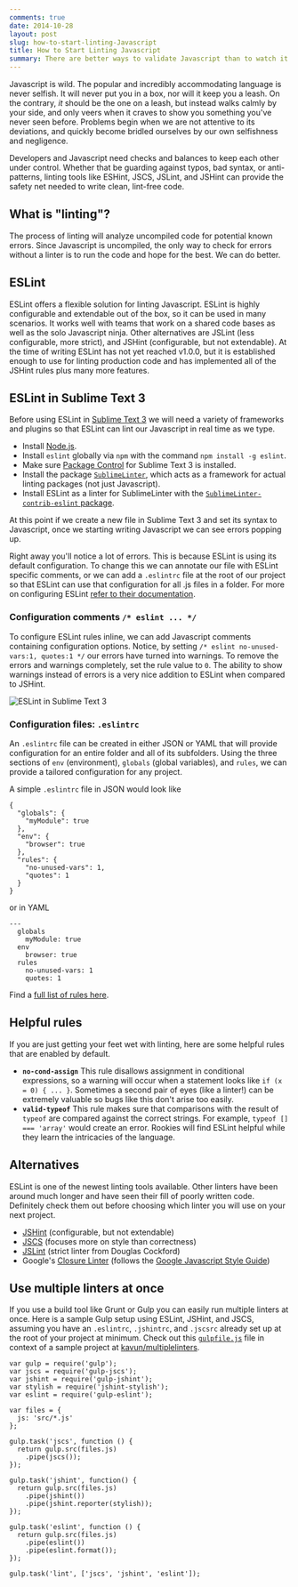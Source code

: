 ```yaml
---
comments: true
date: 2014-10-28
layout: post
slug: how-to-start-linting-Javascript
title: How to Start Linting Javascript
summary: There are better ways to validate Javascript than to watch it fail when it runs.
---
```


Javascript is wild. The popular and incredibly accommodating language is never
selfish. It will never put you in a box, nor will it keep you a leash. On the
contrary, _it_ should be the one on a leash, but instead walks calmly by your
side, and only veers when it craves to show you something you've never seen
before. Problems begin when we are not attentive to its deviations, and quickly
become bridled ourselves by our own selfishness and negligence.

Developers and Javascript need checks and balances to keep each other under
control. Whether that be guarding against typos, bad syntax, or anti-patterns,
linting tools like ESHint, JSCS, JSLint, and JSHint can provide the safety net needed
to write clean, lint-free code.

## What is "linting"?

The process of linting will analyze uncompiled code for potential known errors.
Since Javascript is uncompiled, the only way to check for errors without
a linter is to run the code and hope for the best. We can do better.

## ESLint

ESLint offers a flexible solution for linting Javascript. ESLint is highly
configurable and extendable out of the box, so it can be used in many scenarios.
It works well with teams that work on a shared code bases as well as the solo
Javascript ninja. Other alternatives are JSLint (less configurable,
more strict), and JSHint (configurable, but not extendable). At the time of
writing ESLint has not yet reached v1.0.0, but it is established enough to use for
linting production code and has implemented all of the JSHint rules plus many
more features.

## ESLint in Sublime Text 3

Before using ESLint in [Sublime Text 3](http://www.sublimetext.com/3) we will
need a variety of frameworks and
plugins so that ESLint can lint our Javascript in real time as we type.

- Install [Node.js](http://nodejs.org/).
- Install `eslint` globally via `npm` with the command `npm install -g eslint`.
- Make sure [Package Control](https://sublime.wbond.net/installation) for Sublime Text 3 is installed.
- Install the package [`SublimeLinter`](http://sublimelinter.readthedocs.org/en/latest/installation.html),
which acts as a framework for actual linting packages (not just Javascript).
- Install ESLint as a linter for SublimeLinter with the [`SublimeLinter-contrib-eslint` package](https://github.com/roadhump/SublimeLinter-eslint).

At this point if we create a new file in Sublime Text 3 and set its syntax to Javascript,
once we starting writing Javascript we can see errors popping up.

Right away you'll notice a lot of errors. This is because ESLint is using its
default configuration. To change this we can annotate our file with ESLint
specific comments, or we can add a `.eslintrc` file at the root of our project
so that ESLint can use that configuration for all .js files in a folder. For
more on configuring ESLint
[refer to their documentation](http://eslint.org/docs/configuring/).

### Configuration comments `/* eslint ... */`

To configure ESLint rules inline, we can add Javascript comments containing
configuration options. Notice, by setting `/* eslint no-unused-vars:1, quotes:1 */`
our errors have turned into warnings. To remove the errors and warnings completely,
set the rule value to `0`. The ability to show warnings instead of errors is a
very nice addition to ESLint when compared to JSHint.

![ESLint in Sublime Text 3](http://localhost:4000/assets/lint-eslint-sublime-1.png)

### Configuration files: `.eslintrc`

An `.eslintrc` file can be created in either JSON or YAML that will provide configuration
for an entire folder and all of its subfolders. Using the three sections of `env`
(environment), `globals` (global variables), and `rules`, we can provide a tailored
configuration for any project.

A simple `.eslintrc` file in JSON would look like

    {
      "globals": {
        "myModule": true
      },
      "env": {
        "browser": true
      },
      "rules": {
        "no-unused-vars": 1,
        "quotes": 1
      }
    }

or in YAML

    ---
      globals
        myModule: true
      env
        browser: true
      rules
        no-unused-vars: 1
        quotes: 1

Find a [full list of rules here](http://eslint.org/docs/rules/).

## Helpful rules

If you are just getting your feet wet with linting, here are some helpful rules that are enabled by default.

- **`no-cond-assign`** This rule disallows assignment in conditional expressions, so a warning will occur when a statement looks like `if (x = 0) { ... }`. Sometimes a second pair of eyes (like a linter!) can be extremely valuable so bugs like this don't arise too easily.
- **`valid-typeof`** This rule makes sure that comparisons with the result of `typeof` are compared against the correct strings. For example, `typeof [] === 'array'` would create an error. Rookies will find ESLint helpful while they learn the intricacies of the language.

## Alternatives

ESLint is one of the newest linting tools available. Other linters have been around much longer and have seen their fill of poorly written code. Definitely check them out before choosing which linter you will use on your next project.

- [JSHint](http://www.jshint.com/) (configurable, but not extendable)
- [JSCS](https://www.npmjs.org/package/jscs) (focuses more on style than correctness)
- [JSLint](http://www.jslint.com/) (strict linter from Douglas Cockford)
- Google's [Closure Linter](https://developers.google.com/closure/utilities/) (follows the [Google Javascript Style Guide](http://google-styleguide.googlecode.com/svn/trunk/Javascriptguide.xml))

## Use multiple linters at once

If you use a build tool like Grunt or Gulp you can easily run multiple linters at once. Here is a sample Gulp setup using ESLint, JSHint, and JSCS, assuming you have an `.eslintrc`, `.jshintrc`, and `.jscsrc` already set up at the root of your project at minimum. Check out this [`gulpfile.js`](https://github.com/kavun/multiplelinters/blob/master/gulpfile.js) file in context of a sample project at [kavun/multiplelinters](https://github.com/kavun/multiplelinters).

    var gulp = require('gulp');
    var jscs = require('gulp-jscs');
    var jshint = require('gulp-jshint');
    var stylish = require('jshint-stylish');
    var eslint = require('gulp-eslint');

    var files = {
      js: 'src/*.js'
    };

    gulp.task('jscs', function () {
      return gulp.src(files.js)
        .pipe(jscs());
    });

    gulp.task('jshint', function() {
      return gulp.src(files.js)
        .pipe(jshint())
        .pipe(jshint.reporter(stylish));
    });

    gulp.task('eslint', function () {
      return gulp.src(files.js)
        .pipe(eslint())
        .pipe(eslint.format());
    });

    gulp.task('lint', ['jscs', 'jshint', 'eslint']);

